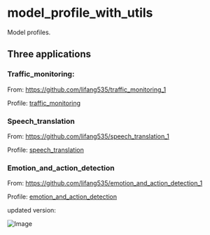 # model_profile_with_utils
Model profiles.

## Three applications

### Traffic_monitoring:

From: https://github.com/lifang535/traffic_monitoring_1

Profile: [traffic_monitoring](https://github.com/lifang535/model_profile_with_utils/tree/main/model_profile/traffic_monitoring)

### Speech_translation

From: https://github.com/lifang535/speech_translation_1

Profile: [speech_translation](https://github.com/lifang535/model_profile_with_utils/tree/main/model_profile/speech_translation)

### Emotion_and_action_detection

From: https://github.com/lifang535/emotion_and_action_detection_1

Profile: [emotion_and_action_detection](https://github.com/lifang535/model_profile_with_utils/tree/main/model_profile/emotion_and_action_detection)

updated version: 

![Image](https://github.com/lifang535/model_profile_with_utils/edit/main/app.png)
